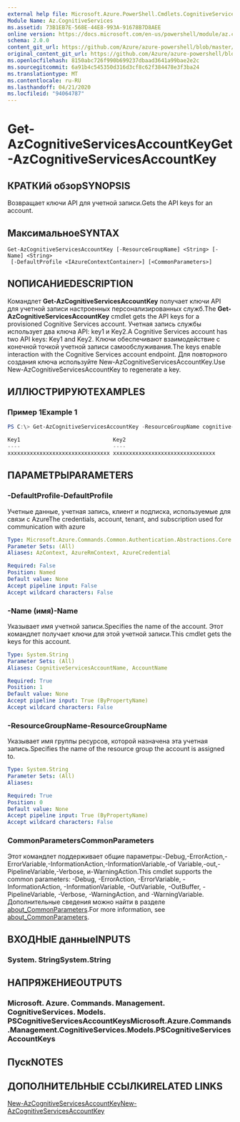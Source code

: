 ```yaml
---
external help file: Microsoft.Azure.PowerShell.Cmdlets.CognitiveServices.dll-Help.xml
Module Name: Az.CognitiveServices
ms.assetid: 73B1EB7E-568E-44E8-993A-91678B7D8AEE
online version: https://docs.microsoft.com/en-us/powershell/module/az.cognitiveservices/get-azcognitiveservicesaccountkey
schema: 2.0.0
content_git_url: https://github.com/Azure/azure-powershell/blob/master/src/CognitiveServices/CognitiveServices/help/Get-AzCognitiveServicesAccountKey.md
original_content_git_url: https://github.com/Azure/azure-powershell/blob/master/src/CognitiveServices/CognitiveServices/help/Get-AzCognitiveServicesAccountKey.md
ms.openlocfilehash: 8150abc726f990b699237dbaad3641a99bae2e2c
ms.sourcegitcommit: 6a91b4c545350d316d3cf8c62f384478e3f3ba24
ms.translationtype: MT
ms.contentlocale: ru-RU
ms.lasthandoff: 04/21/2020
ms.locfileid: "94064787"
---
```

# <span data-ttu-id="5bbf0-101">Get-AzCognitiveServicesAccountKey</span><span class="sxs-lookup"><span data-stu-id="5bbf0-101">Get-AzCognitiveServicesAccountKey</span></span>

## <span data-ttu-id="5bbf0-102">КРАТКИй обзор</span><span class="sxs-lookup"><span data-stu-id="5bbf0-102">SYNOPSIS</span></span>
<span data-ttu-id="5bbf0-103">Возвращает ключи API для учетной записи.</span><span class="sxs-lookup"><span data-stu-id="5bbf0-103">Gets the API keys for an account.</span></span>

## <span data-ttu-id="5bbf0-104">Максимальное</span><span class="sxs-lookup"><span data-stu-id="5bbf0-104">SYNTAX</span></span>

```
Get-AzCognitiveServicesAccountKey [-ResourceGroupName] <String> [-Name] <String>
 [-DefaultProfile <IAzureContextContainer>] [<CommonParameters>]
```

## <span data-ttu-id="5bbf0-105">NОПИСАНИЕ</span><span class="sxs-lookup"><span data-stu-id="5bbf0-105">DESCRIPTION</span></span>
<span data-ttu-id="5bbf0-106">Командлет **Get-AzCognitiveServicesAccountKey** получает ключи API для учетной записи настроенных персонализированных служб.</span><span class="sxs-lookup"><span data-stu-id="5bbf0-106">The **Get-AzCognitiveServicesAccountKey** cmdlet gets the API keys for a provisioned Cognitive Services account.</span></span>
<span data-ttu-id="5bbf0-107">Учетная запись службы использует два ключа API: key1 и Key2.</span><span class="sxs-lookup"><span data-stu-id="5bbf0-107">A Cognitive Services account has two API keys: Key1 and Key2.</span></span>
<span data-ttu-id="5bbf0-108">Ключи обеспечивают взаимодействие с конечной точкой учетной записи самообслуживания.</span><span class="sxs-lookup"><span data-stu-id="5bbf0-108">The keys enable interaction with the Cognitive Services account endpoint.</span></span>
<span data-ttu-id="5bbf0-109">Для повторного создания ключа используйте New-AzCognitiveServicesAccountKey.</span><span class="sxs-lookup"><span data-stu-id="5bbf0-109">Use New-AzCognitiveServicesAccountKey to regenerate a key.</span></span>

## <span data-ttu-id="5bbf0-110">ИЛЛЮСТРИРУЮТ</span><span class="sxs-lookup"><span data-stu-id="5bbf0-110">EXAMPLES</span></span>

### <span data-ttu-id="5bbf0-111">Пример 1</span><span class="sxs-lookup"><span data-stu-id="5bbf0-111">Example 1</span></span>
```powershell
PS C:\> Get-AzCognitiveServicesAccountKey -ResourceGroupName cognitive-services-resource-group -name myluis

Key1                             Key2
----                             ----
xxxxxxxxxxxxxxxxxxxxxxxxxxxxxxxx xxxxxxxxxxxxxxxxxxxxxxxxxxxxxxxx
```

## <span data-ttu-id="5bbf0-112">ПАРАМЕТРЫ</span><span class="sxs-lookup"><span data-stu-id="5bbf0-112">PARAMETERS</span></span>

### <span data-ttu-id="5bbf0-113">-DefaultProfile</span><span class="sxs-lookup"><span data-stu-id="5bbf0-113">-DefaultProfile</span></span>
<span data-ttu-id="5bbf0-114">Учетные данные, учетная запись, клиент и подписка, используемые для связи с Azure</span><span class="sxs-lookup"><span data-stu-id="5bbf0-114">The credentials, account, tenant, and subscription used for communication with azure</span></span>

```yaml
Type: Microsoft.Azure.Commands.Common.Authentication.Abstractions.Core.IAzureContextContainer
Parameter Sets: (All)
Aliases: AzContext, AzureRmContext, AzureCredential

Required: False
Position: Named
Default value: None
Accept pipeline input: False
Accept wildcard characters: False
```

### <span data-ttu-id="5bbf0-115">-Name (имя)</span><span class="sxs-lookup"><span data-stu-id="5bbf0-115">-Name</span></span>
<span data-ttu-id="5bbf0-116">Указывает имя учетной записи.</span><span class="sxs-lookup"><span data-stu-id="5bbf0-116">Specifies the name of the account.</span></span>
<span data-ttu-id="5bbf0-117">Этот командлет получает ключи для этой учетной записи.</span><span class="sxs-lookup"><span data-stu-id="5bbf0-117">This cmdlet gets the keys for this account.</span></span>

```yaml
Type: System.String
Parameter Sets: (All)
Aliases: CognitiveServicesAccountName, AccountName

Required: True
Position: 1
Default value: None
Accept pipeline input: True (ByPropertyName)
Accept wildcard characters: False
```

### <span data-ttu-id="5bbf0-118">-ResourceGroupName</span><span class="sxs-lookup"><span data-stu-id="5bbf0-118">-ResourceGroupName</span></span>
<span data-ttu-id="5bbf0-119">Указывает имя группы ресурсов, которой назначена эта учетная запись.</span><span class="sxs-lookup"><span data-stu-id="5bbf0-119">Specifies the name of the resource group the account is assigned to.</span></span>

```yaml
Type: System.String
Parameter Sets: (All)
Aliases:

Required: True
Position: 0
Default value: None
Accept pipeline input: True (ByPropertyName)
Accept wildcard characters: False
```

### <span data-ttu-id="5bbf0-120">CommonParameters</span><span class="sxs-lookup"><span data-stu-id="5bbf0-120">CommonParameters</span></span>
<span data-ttu-id="5bbf0-121">Этот командлет поддерживает общие параметры:-Debug,-ErrorAction,-ErrorVariable,-InformationAction,-InformationVariable,-of Variable,-out,-PipelineVariable,-Verbose, и-WarningAction.</span><span class="sxs-lookup"><span data-stu-id="5bbf0-121">This cmdlet supports the common parameters: -Debug, -ErrorAction, -ErrorVariable, -InformationAction, -InformationVariable, -OutVariable, -OutBuffer, -PipelineVariable, -Verbose, -WarningAction, and -WarningVariable.</span></span> <span data-ttu-id="5bbf0-122">Дополнительные сведения можно найти в разделе [about_CommonParameters](http://go.microsoft.com/fwlink/?LinkID=113216).</span><span class="sxs-lookup"><span data-stu-id="5bbf0-122">For more information, see [about_CommonParameters](http://go.microsoft.com/fwlink/?LinkID=113216).</span></span>

## <span data-ttu-id="5bbf0-123">ВХОДНЫЕ данные</span><span class="sxs-lookup"><span data-stu-id="5bbf0-123">INPUTS</span></span>

### <span data-ttu-id="5bbf0-124">System. String</span><span class="sxs-lookup"><span data-stu-id="5bbf0-124">System.String</span></span>

## <span data-ttu-id="5bbf0-125">НАПРЯЖЕНИЕ</span><span class="sxs-lookup"><span data-stu-id="5bbf0-125">OUTPUTS</span></span>

### <span data-ttu-id="5bbf0-126">Microsoft. Azure. Commands. Management. CognitiveServices. Models. PSCognitiveServicesAccountKeys</span><span class="sxs-lookup"><span data-stu-id="5bbf0-126">Microsoft.Azure.Commands.Management.CognitiveServices.Models.PSCognitiveServicesAccountKeys</span></span>

## <span data-ttu-id="5bbf0-127">Пуск</span><span class="sxs-lookup"><span data-stu-id="5bbf0-127">NOTES</span></span>

## <span data-ttu-id="5bbf0-128">ДОПОЛНИТЕЛЬНЫЕ ССЫЛКИ</span><span class="sxs-lookup"><span data-stu-id="5bbf0-128">RELATED LINKS</span></span>

[<span data-ttu-id="5bbf0-129">New-AzCognitiveServicesAccountKey</span><span class="sxs-lookup"><span data-stu-id="5bbf0-129">New-AzCognitiveServicesAccountKey</span></span>](./New-AzCognitiveServicesAccountKey.md)


